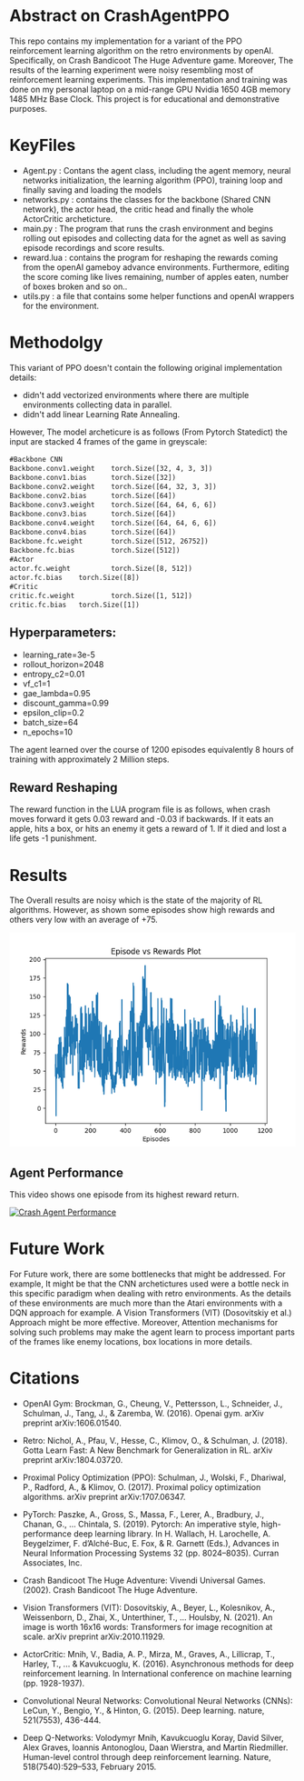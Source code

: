 # Abstract on CrashAgentPPO
This repo contains my implementation for a variant of the PPO reinforcement learning algorithm on the retro environments by openAI.
Specifically, on Crash Bandicoot The Huge Adventure game. Moreover, The results of the learning experiment were noisy resembling most of reinforcement learning experiments. This implementation and training was done on my personal laptop on a mid-range GPU Nvidia 1650 4GB memory 1485 MHz Base Clock. This project is for educational and demonstrative purposes.
# KeyFiles 
* Agent.py : Contans the agent class, including the agent memory, neural networks initialization, the learning algorithm (PPO), training loop and finally saving and loading the models
* networks.py : contains the classes for the backbone (Shared CNN network), the actor head, the critic head and finally the whole ActorCritic archeticture.
* main.py : The program that runs the crash environment and begins rolling out episodes and collecting data for the agnet as well as saving episode recordings and score results.
* reward.lua : contains the program for reshaping the rewards coming from the openAI gameboy advance environments. Furthermore, editing the score coming like lives remaining, number of apples eaten, number of boxes broken and so on..
* utils.py : a file that contains some helper functions and openAI wrappers for the environment.
# Methodolgy
This variant of PPO doesn't contain the following original implementation details:
* didn't add vectorized environments where there are multiple environments collecting data in parallel.
* didn't add linear Learning Rate Annealing.

However, The model archeticure is as follows (From Pytorch Statedict) the input are stacked 4 frames of the game in greyscale: 
```
#Backbone CNN
Backbone.conv1.weight    torch.Size([32, 4, 3, 3])
Backbone.conv1.bias      torch.Size([32])
Backbone.conv2.weight    torch.Size([64, 32, 3, 3])
Backbone.conv2.bias      torch.Size([64])
Backbone.conv3.weight    torch.Size([64, 64, 6, 6])
Backbone.conv3.bias      torch.Size([64])
Backbone.conv4.weight    torch.Size([64, 64, 6, 6])
Backbone.conv4.bias      torch.Size([64])
Backbone.fc.weight       torch.Size([512, 26752])
Backbone.fc.bias         torch.Size([512])
#Actor 
actor.fc.weight          torch.Size([8, 512])
actor.fc.bias    torch.Size([8])
#Critic
critic.fc.weight         torch.Size([1, 512])
critic.fc.bias   torch.Size([1])
```
## Hyperparameters:
* learning_rate=3e-5
* rollout_horizon=2048
* entropy_c2=0.01
* vf_c1=1
* gae_lambda=0.95
* discount_gamma=0.99
* epsilon_clip=0.2
* batch_size=64
* n_epochs=10

The agent learned over the course of 1200 episodes equivalently 8 hours of training with approximately 2 Million steps.

## Reward Reshaping
The reward function in the LUA program file is as follows, when crash moves forward it gets 0.03 reward and -0.03 if backwards. If it eats an apple, hits a box, or hits an enemy it gets a reward of 1. If it died and lost a life gets -1 punishment. 

# Results
The Overall results are noisy which is the state of the majority of RL algorithms. However, as shown some episodes show high rewards and others very low with an average of +75.

![Alt text](https://github.com/Copticoder/CrashAgentPPO/blob/master/episode_vs_rewards_Crash.png "reward graph")
## Agent Performance

This video shows one episode from its highest reward return.


[![Crash Agent Performance](https://img.youtube.com/vi/5j5INyqFaUY/0.jpg)](https://www.youtube.com/watch?v=5j5INyqFaUY)


# Future Work
For Future work, there are some bottlenecks that might be addressed. For example, It might be that the CNN archetictures used were a bottle neck in this specific paradigm when dealing with retro environments. As the details of these environments are much more than the Atari environments with a DQN approach for example. A Vision Transformers (VIT) (Dosovitskiy et al.) Approach might be more effective. Moreover, Attention mechanisms for solving such problems may make the agent learn to process important parts of the frames like enemy locations, box locations in more details.
# Citations

- OpenAI Gym:
  Brockman, G., Cheung, V., Pettersson, L., Schneider, J., Schulman, J., Tang, J., & Zaremba, W. (2016). Openai gym. arXiv preprint arXiv:1606.01540.

- Retro:
  Nichol, A., Pfau, V., Hesse, C., Klimov, O., & Schulman, J. (2018). Gotta Learn Fast: A New Benchmark for Generalization in RL. arXiv preprint arXiv:1804.03720.

- Proximal Policy Optimization (PPO):
  Schulman, J., Wolski, F., Dhariwal, P., Radford, A., & Klimov, O. (2017). Proximal policy optimization algorithms. arXiv preprint arXiv:1707.06347.

- PyTorch:
  Paszke, A., Gross, S., Massa, F., Lerer, A., Bradbury, J., Chanan, G., … Chintala, S. (2019). Pytorch: An imperative style, high-performance deep learning library. In H. Wallach, H. Larochelle, A. Beygelzimer, F. d’Alché-Buc, E. Fox, & R. Garnett (Eds.), Advances in Neural Information Processing Systems 32 (pp. 8024–8035). Curran Associates, Inc.

- Crash Bandicoot The Huge Adventure:
  Vivendi Universal Games. (2002). Crash Bandicoot The Huge Adventure.

- Vision Transformers (VIT):
  Dosovitskiy, A., Beyer, L., Kolesnikov, A., Weissenborn, D., Zhai, X., Unterthiner, T., … Houlsby, N. (2021). An image is worth 16x16 words: Transformers for image recognition at scale. arXiv preprint arXiv:2010.11929.
  
- ActorCritic:
  Mnih, V., Badia, A. P., Mirza, M., Graves, A., Lillicrap, T., Harley, T., ... & Kavukcuoglu, K. (2016). Asynchronous methods for deep reinforcement learning. In International conference on machine learning   (pp. 1928-1937).

- Convolutional Neural Networks: 
  Convolutional Neural Networks (CNNs): LeCun, Y., Bengio, Y., & Hinton, G. (2015). Deep learning. nature, 521(7553), 436-444.
  
- Deep Q-Networks:
  Volodymyr Mnih, Kavukcuoglu Koray, David Silver, Alex Graves, Ioannis Antonoglou, Daan Wierstra, and Martin Riedmiller. Human-level control through deep reinforcement learning. Nature, 518(7540):529–533,     February 2015.
